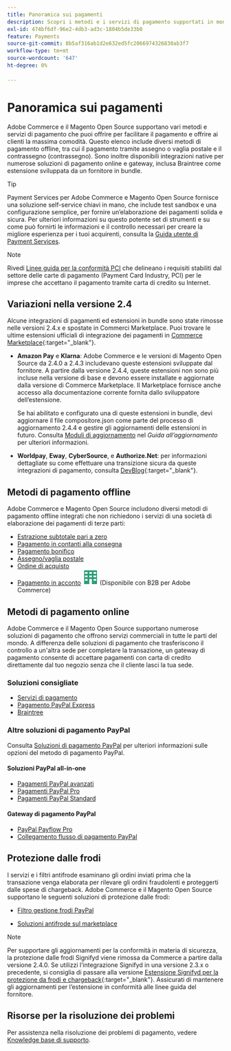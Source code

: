 ```yaml
---
title: Panoramica sui pagamenti
description: Scopri i metodi e i servizi di pagamento supportati in modalità nativa in Adobe Commerce e Magento Open Source.
exl-id: 474bf6df-96e2-4db3-ad3c-1804b5de33b0
feature: Payments
source-git-commit: 8b5af316ab1d2e632ed5fc2066974326830ab3f7
workflow-type: tm+mt
source-wordcount: '647'
ht-degree: 0%

---
```


# Panoramica sui pagamenti

Adobe Commerce e il Magento Open Source supportano vari metodi e servizi di pagamento che puoi offrire per facilitare il pagamento e offrire ai clienti la massima comodità. Questo elenco include diversi metodi di pagamento offline, tra cui il pagamento tramite assegno o vaglia postale e il contrassegno (contrassegno). Sono inoltre disponibili integrazioni native per numerose soluzioni di pagamento online e gateway, inclusa Braintree come estensione sviluppata da un fornitore in bundle.

>[!TIP]
>
>Payment Services per Adobe Commerce e Magento Open Source fornisce una soluzione self-service chiavi in mano, che include test sandbox e una configurazione semplice, per fornire un’elaborazione dei pagamenti solida e sicura. Per ulteriori informazioni su questo potente set di strumenti e su come può fornirti le informazioni e il controllo necessari per creare la migliore esperienza per i tuoi acquirenti, consulta la [Guida utente di Payment Services](https://experienceleague.adobe.com/docs/commerce-merchant-services/payment-services/guide-overview.html).

>[!NOTE]
>
>Rivedi [Linee guida per la conformità PCI](../getting-started/compliance-pci.md) che delineano i requisiti stabiliti dal settore delle carte di pagamento (Payment Card Industry, PCI) per le imprese che accettano il pagamento tramite carta di credito su Internet.

## Variazioni nella versione 2.4

Alcune integrazioni di pagamenti ed estensioni in bundle sono state rimosse nelle versioni 2.4.x e spostate in Commerci Marketplace. Puoi trovare le ultime estensioni ufficiali di integrazione dei pagamenti in [Commerce Marketplace](https://marketplace.magento.com/extensions/payments-security.html){:target=&quot;_blank&quot;}.

- **Amazon Pay** e **Klarna**: Adobe Commerce e le versioni di Magento Open Source da 2.4.0 a 2.4.3 includevano queste estensioni sviluppate dal fornitore. A partire dalla versione 2.4.4, queste estensioni non sono più incluse nella versione di base e devono essere installate e aggiornate dalla versione di Commerce Marketplace. Il Marketplace fornisce anche accesso alla documentazione corrente fornita dallo sviluppatore dell’estensione.

  Se hai abilitato e configurato una di queste estensioni in bundle, devi aggiornare il file compositore.json come parte del processo di aggiornamento 2.4.4 e gestire gli aggiornamenti delle estensioni in futuro. Consulta [Moduli di aggiornamento](https://experienceleague.adobe.com/docs/commerce-operations/upgrade-guide/modules/upgrade.html) nel _Guida all’aggiornamento_ per ulteriori informazioni.

- **Worldpay**, **Eway**, **CyberSource**, e **Authorize.Net**: per informazioni dettagliate su come effettuare una transizione sicura da queste integrazioni di pagamento, consulta [DevBlog](https://community.magento.com/t5/Magento-DevBlog/Deprecation-of-Magento-core-payment-integrations/ba-p/426445){:target=&quot;_blank&quot;}.

## Metodi di pagamento offline

Adobe Commerce e Magento Open Source includono diversi metodi di pagamento offline integrati che non richiedono i servizi di una società di elaborazione dei pagamenti di terze parti:

- [Estrazione subtotale pari a zero](zero-subtotal-checkout.md)
- [Pagamento in contanti alla consegna](cash-on-delivery.md)
- [Pagamento bonifico](bank-transfer.md)
- [Assegno/vaglia postale](check-money-order.md)
- [Ordine di acquisto](purchase-order.md)
- [Pagamento in acconto](../b2b/enable-basic-features.md#configure-payment-on-account) ![B2B per Adobe Commerce](../assets/b2b.svg) (Disponibile con B2B per Adobe Commerce)

## Metodi di pagamento online

Adobe Commerce e il Magento Open Source supportano numerose soluzioni di pagamento che offrono servizi commerciali in tutte le parti del mondo. A differenza delle soluzioni di pagamento che trasferiscono il controllo a un&#39;altra sede per completare la transazione, un gateway di pagamento consente di accettare pagamenti con carta di credito direttamente dal tuo negozio senza che il cliente lasci la tua sede.

### Soluzioni consigliate

- [Servizi di pagamento](https://experienceleague.adobe.com/docs/commerce-merchant-services/payment-services/guide-overview.html)
- [Pagamento PayPal Express](paypal-express-checkout.md)
- [Braintree](braintree.md)

### Altre soluzioni di pagamento PayPal

Consulta [Soluzioni di pagamento PayPal](paypal.md) per ulteriori informazioni sulle opzioni del metodo di pagamento PayPal.

#### Soluzioni PayPal all-in-one

- [Pagamenti PayPal avanzati](paypal-payments-advanced.md)
- [Pagamenti PayPal Pro](paypal-payments-pro.md)
- [Pagamenti PayPal Standard](paypal-payments-standard.md)

#### Gateway di pagamento PayPal

- [PayPal Payflow Pro](paypal-payflow-pro.md)
- [Collegamento flusso di pagamento PayPal](paypal-payflow-link.md)

## Protezione dalle frodi

I servizi e i filtri antifrode esaminano gli ordini inviati prima che la transazione venga elaborata per rilevare gli ordini fraudolenti e proteggerti dalle spese di chargeback. Adobe Commerce e il Magento Open Source supportano le seguenti soluzioni di protezione dalle frodi:

- [Filtro gestione frodi PayPal](paypal.md#paypal-fraud-management-filters)

- [Soluzioni antifrode sul marketplace][1]

>[!NOTE]
>
>Per supportare gli aggiornamenti per la conformità in materia di sicurezza, la protezione dalle frodi Signifyd viene rimossa da Commerce a partire dalla versione 2.4.0. Se utilizzi l’integrazione Signifyd in una versione 2.3.x o precedente, si consiglia di passare alla versione [Estensione Signifyd per la protezione da frodi e chargeback](https://marketplace.magento.com/signifyd-module-connect.html){:target=&quot;_blank&quot;}. Assicurati di mantenere gli aggiornamenti per l’estensione in conformità alle linee guida del fornitore.

## Risorse per la risoluzione dei problemi

Per assistenza nella risoluzione dei problemi di pagamento, vedere [Knowledge base di supporto](https://experienceleague.adobe.com/docs/commerce-knowledge-base/kb/overview.html?lang=en).

[1]: https://marketplace.magento.com/catalogsearch/result?q=fraud%20protection
